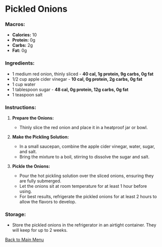 # Pickled Onions

### Macros:
- **Calories:** 10
- **Protein:** 0g
- **Carbs:** 2g
- **Fat:** 0g

### Ingredients:
- 1 medium red onion, thinly sliced - **40 cal, 1g protein, 9g carbs, 0g fat**
- 1/2 cup apple cider vinegar - **10 cal, 0g protein, 2g carbs, 0g fat**
- 1 cup water
- 1 tablespoon sugar - **48 cal, 0g protein, 12g carbs, 0g fat**
- 1 teaspoon salt

### Instructions:
1. **Prepare the Onions:**
   - Thinly slice the red onion and place it in a heatproof jar or bowl.

2. **Make the Pickling Solution:**
   - In a small saucepan, combine the apple cider vinegar, water, sugar, and salt.
   - Bring the mixture to a boil, stirring to dissolve the sugar and salt.

3. **Pickle the Onions:**
   - Pour the hot pickling solution over the sliced onions, ensuring they are fully submerged.
   - Let the onions sit at room temperature for at least 1 hour before using.
   - For best results, refrigerate the pickled onions for at least 2 hours to allow the flavors to develop.

### Storage:
- Store the pickled onions in the refrigerator in an airtight container. They will keep for up to 2 weeks.

[Back to Main Menu](../README.md)